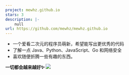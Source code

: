 ```yaml
---
project: mewhz.github.io
stars: 3
description: |-
    null
url: https://github.com/mewhz/mewhz.github.io
---
```


- 一个爱看二次元的程序员萌新，希望能写出更优秀的代码
- 了解一点 Java、Python、JavaScript、Go 和网络安全
- 喜欢随便折腾一些有趣的东西。

 **一切都会越来越好✨** 
 ![](http://pic.mewhz.com/img/266ED628A95565DFAEDFF46EA257ABC9.gif)

